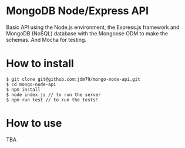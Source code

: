 # MongoDB Node/Express API

Basic API using the Node.js environment, the Express.js framework and MongoDB (NoSQL) database with the Mongoose ODM to make the schemas. And Mocha for testing.

# How to install

```
$ git clone git@github.com:jdm79/mongo-node-api.git
$ cd mongo-node-api
$ npm install
$ node index.js // to run the server
$ npm run test // to run the tests!
```

# How to use

TBA